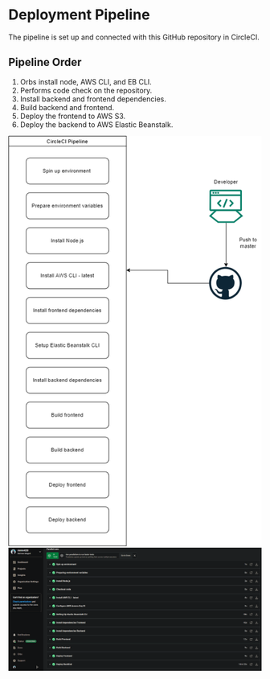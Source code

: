 # Deployment Pipeline

The pipeline is set up and connected with this GitHub repository in CircleCI.

## Pipeline Order

1. Orbs install node, AWS CLI, and EB CLI.
2. Performs code check on the repository.
3. Install backend and frontend dependencies.
4. Build backend and frontend.
5. Deploy the frontend to AWS S3.
6. Deploy the backend to AWS Elastic Beanstalk.

![pipeline diagram](screenshots/pipeline_diagram.drawio.png)
![CircleCi pipline](screenshots/circleci_pipeline.png)
